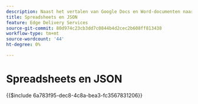 ```yaml
---
description: Naast het vertalen van Google Docs en Word-documenten naar markeringen en HTML-opmaakcodes, AEM ook werkbladen (Microsoft Excel-werkboeken en Google Sheets) naar JSON-bestanden vertalen die eenvoudig door uw website of webtoepassing kunnen worden gebruikt.
title: Spreadsheets en JSON
feature: Edge Delivery Services
source-git-commit: 80d974c23cb3dd7c0844b4d2cec2b608ff813438
workflow-type: tm+mt
source-wordcount: '44'
ht-degree: 0%

---
```


# Spreadsheets en JSON

{{$include 6a783f95-dec8-4c8a-bea3-fc3567831206}}